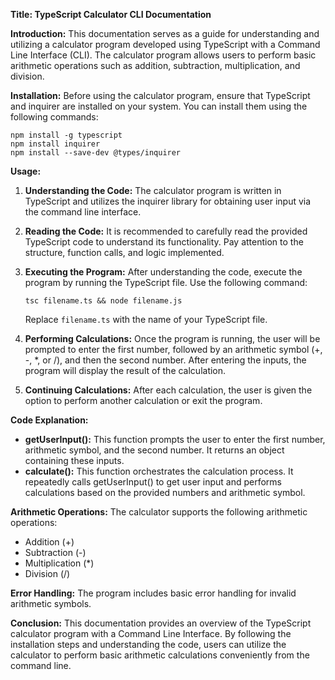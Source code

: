 **Title: TypeScript Calculator CLI Documentation**

**Introduction:**
This documentation serves as a guide for understanding and utilizing a calculator program developed using TypeScript with a Command Line Interface (CLI). The calculator program allows users to perform basic arithmetic operations such as addition, subtraction, multiplication, and division.

**Installation:**
Before using the calculator program, ensure that TypeScript and inquirer are installed on your system. You can install them using the following commands:

```
npm install -g typescript
npm install inquirer
npm install --save-dev @types/inquirer
```

**Usage:**
1. **Understanding the Code:**
   The calculator program is written in TypeScript and utilizes the inquirer library for obtaining user input via the command line interface.
   
2. **Reading the Code:**
   It is recommended to carefully read the provided TypeScript code to understand its functionality. Pay attention to the structure, function calls, and logic implemented.

3. **Executing the Program:**
   After understanding the code, execute the program by running the TypeScript file. Use the following command:
   
   ```
   tsc filename.ts && node filename.js
   ```
   Replace `filename.ts` with the name of your TypeScript file.

4. **Performing Calculations:**
   Once the program is running, the user will be prompted to enter the first number, followed by an arithmetic symbol (+, -, *, or /), and then the second number. After entering the inputs, the program will display the result of the calculation.

5. **Continuing Calculations:**
   After each calculation, the user is given the option to perform another calculation or exit the program.

**Code Explanation:**
- **getUserInput():** This function prompts the user to enter the first number, arithmetic symbol, and the second number. It returns an object containing these inputs.
- **calculate():** This function orchestrates the calculation process. It repeatedly calls getUserInput() to get user input and performs calculations based on the provided numbers and arithmetic symbol.

**Arithmetic Operations:**
The calculator supports the following arithmetic operations:
- Addition (+)
- Subtraction (-)
- Multiplication (*)
- Division (/)

**Error Handling:**
The program includes basic error handling for invalid arithmetic symbols.

**Conclusion:**
This documentation provides an overview of the TypeScript calculator program with a Command Line Interface. By following the installation steps and understanding the code, users can utilize the calculator to perform basic arithmetic calculations conveniently from the command line.
